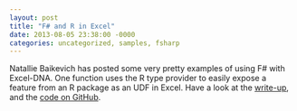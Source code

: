 ```yaml
---
layout: post
title: "F# and R in Excel"
date: 2013-08-05 23:38:00 -0000
categories: uncategorized, samples, fsharp
---
```

Natallie Baikevich has posted some very pretty examples of using F# with Excel-DNA. One function uses the R type provider to easily expose a feature from an R package as an UDF in Excel. Have a look at the [write-up][natallie-post], and the [code on GitHub][natallie-code].

[natallie-post]: http://luajalla.azurewebsites.net/excel-dna-three-stories/
[natallie-code]: https://github.com/luajalla/everything-fun/tree/master/exceldna-sample
